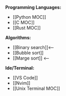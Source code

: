 **Programming  Languages:**
- [[Python MOC]]
- [[C MOC]]
- [[Rust MOC]]

**Algorithms:**
- [[Binary search]]<--
- [[Bubble sort]]
- [[Marge sort]] <--

**Ide/Terminal:**
- [[VS Code]]
- [[Nvim]]
- [[Unix Terminal MOC]]

